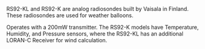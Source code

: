 RS92-KL and RS92-K are analog radiosondes built by Vaisala in Finland. These radiosondes are used for weather balloons.

Operates with a 200mW transmitter. The RS92-K models have Temperature, Humidity, and Pressure sensors, where the RS92-KL has an additional LORAN-C Receiver for wind calculation.